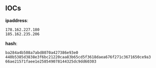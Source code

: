 
## IOCs

__ipaddress__:

```text
178.162.227.180
185.162.235.206
```
__hash__:

```text
ba284a4b508a7abd8070a427386e93e0
440b5385d3838e3f6bc21220caa83b65cd5f3618daea676f271c3671650ce9a3
66ae21571faee1e258549078144325dc9dd60303
```